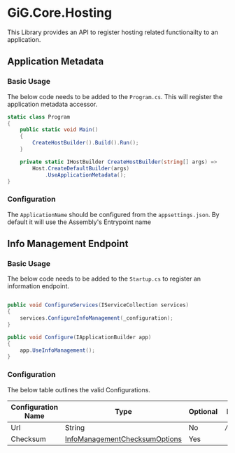 ﻿# GiG.Core.Hosting

This Library provides an API to register hosting related functionailty to an application.

## Application Metadata

### Basic Usage

The below code needs to be added to the `Program.cs`. This will register the application metadata accessor.

```csharp
static class Program
{
    public static void Main()
    {
        CreateHostBuilder().Build().Run();
    }

    private static IHostBuilder CreateHostBuilder(string[] args) =>
        Host.CreateDefaultBuilder(args)
            .UseApplicationMetadata();
}

```

### Configuration

The `ApplicationName` should be configured from the `appsettings.json`. By default it will use the Assembly's Entrypoint name

## Info Management Endpoint

### Basic Usage

The below code needs to be added to the `Startup.cs` to register an information endpoint.

```csharp

public void ConfigureServices(IServiceCollection services)
{
	services.ConfigureInfoManagement(_configuration);
}

public void Configure(IApplicationBuilder app)
{           
	app.UseInfoManagement();           
}

```

### Configuration

The below table outlines the valid Configurations.

| Configuration Name  | Type	| Optional | Default Value	   |
|---------------------|---------|----------|-------------------|
| Url				  | String  | No	   | `/actuator/info`  |
| Checksum            | [InfoManagementChecksumOptions](..\src\GiG.Core.Hosting.Abstractions\InfoManagementChecksumOptions.cs) | Yes      |                          | 	